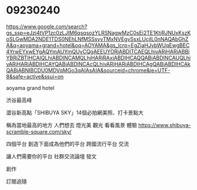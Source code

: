 # 09230240
https://www.google.com/search?gs_ssp=eJzj4tVP1zc0zLJIM6qsqsozYLRSNagwMzC0sEi2TE1KtjRJNUxKszKoSLGwMDA2NDE1TDS0NEhLNfMSSsyvTMxNVEgvSsxLUcjIL0nNAQAbGhZA&q=aoyama+grand+hotel&oq=AOYAMA&gs_lcrp=EgZjaHJvbWUqEwgBEC4YrwEYxwEYgAQYmAUYmQUyCQgAEEUYORiABDITCAEQLhivARjHARiABBiYBRiZBTIHCAIQLhiABDINCAMQLhjHARjRAxiABDIHCAQQABiABDINCAUQLhivARjHARiABDIHCAYQABiABDINCAcQLhivARjHARiABDIHCAgQABiABDIHCAkQABiABNIBCDU0MDVqMGo3qAIAsAIA&sourceid=chrome&ie=UTF-8&safe=active&ssui=on


aoyama grand hotel

渋谷最高峰

澀谷新高點「SHIBUYA SKY」14個必拍網美照、打卡景點大

稱為當地最高的地方 
人們想去
燈光美
觀光
看看風景
體驗
https://www.shibuya-scramble-square.com/sky/

四個平台
創造下面成為他們的平台
跨國流行平台
交流

讓人們需要你的平台
社群交流論壇
發文

創作

訂閱追隨
